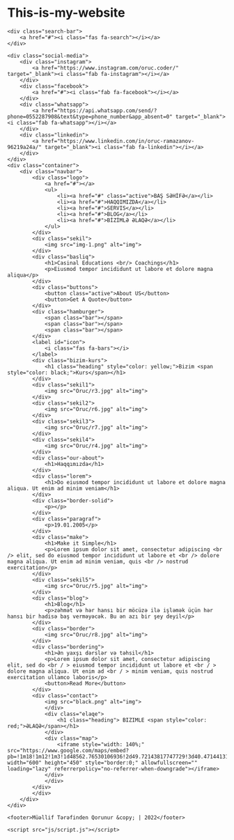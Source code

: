 # This-is-my-website
<!DOCTYPE html>
<html lang="en">
<head>
    <meta charset="UTF-8">
    <meta http-equiv="X-UA-Compatible" content="IE=edge">
    <meta name="viewport" content="width=device-width, initial-scale=1.0">
    <title>Choach</title>
    <link rel="stylesheet" href="style.css">
    <link rel="stylesheet" href="https://cdnjs.cloudflare.com/ajax/libs/font-awesome/6.2.0/css/all.min.css">
    <link
  rel="stylesheet"href="https://cdn.jsdelivr.net/npm/swiper@8/swiper-bundle.min.css"/>
</head>
<body>
    
    <div class="search-bar">
        <a href="#"><i class="fas fa-search"></i></a>
    </div>
    
    <div class="social-media">
        <div class="instagram">
            <a href="https://www.instagram.com/oruc.coder/" target="_blank"><i class="fab fa-instagram"></i></a>
        </div>
        <div class="facebook">
            <a href="#"><i class="fab fa-facebook"></i></a>
        </div>
        <div class="whatsapp">
            <a href="https://api.whatsapp.com/send/?phone=0552287908&text&type=phone_number&app_absent=0" target="_blank"><i class="fab fa-whatsapp"></i></a>
        </div>
        <div class="linkedin">
            <a href="https://www.linkedin.com/in/oruc-ramazanov-96219a24a/" target="_blank"><i class="fab fa-linkedin"></i></a>
        </div>
    </div>
    <div class="container">
        <div class="navbar">
            <div class="logo">
                <a href="#"></a>
                <ul>
                    <li><a href="#" class="active">BAŞ SƏHİFƏ</a></li>
                    <li><a href="#">HAQQIMIZDA</a></li>
                    <li><a href="#">SERVIS</a></li>
                    <li><a href="#">BLOG</a></li>
                    <li><a href="#">BİZİMLƏ ƏLAQƏ</a></li>
                </ul>
            </div>
            <div class="sekil">
                <img src="img-1.png" alt="img">
            </div>
            <div class="basliq">
                <h1>Casinal Educations <br/> Coachings</h1>
                <p>Eiusmod tempor incididunt ut labore et dolore magna aliqua</p>
            </div>
            <div class="buttons">
                <button class="active">About US</button>
                <button>Get A Quote</button>
            </div>
            <div class="hamburger">
                <span class="bar"></span>
                <span class="bar"></span>
                <span class="bar"></span>
            </div>
            <label id="icon">
                <i class="fas fa-bars"></i>
            </label>
            <div class="bizim-kurs">
                <h1 class="heading" style="color: yellow;">Bizim <span style="color: black;">Kurs</span></h1>
            </div>
            <div class="sekil1">
                <img src="Oruc/r3.jpg" alt="img">
            </div>
            <div class="sekil2">
                <img src="Oruc/r6.jpg" alt="img">
            </div>
            <div class="sekil3">
                <img src="Oruc/r7.jpg" alt="img">
            </div>
            <div class="sekil4">
                <img src="Oruc/r4.jpg" alt="img">
            </div>
            <div class="our-about">
                <h1>Haqqımızda</h1>
            </div>
            <div class="lorem">
                <h1>Do eiusmod tempor incididunt ut labore et dolore magna aliqua. Ut enim ad minim veniam</h1>
            </div>
            <div class="border-solid">
                <p></p>
            </div>
            <div class="paragraf">
                <p>19.01.2005</p>
            </div>
            <div class="make">
                <h1>Make it Simple</h1>
                <p>Lorem ipsum dolor sit amet, consectetur adipiscing <br /> elit, sed do eiusmod tempor incididunt ut labore et <br /> dolore magna aliqua. Ut enim ad minim veniam, quis <br /> nostrud exercitation</p>
            </div>
            <div class="sekil5">
                <img src="Oruc/r5.jpg" alt="img">
            </div>
            <div class="blog">
                <h1>Blog</h1>
                <p>zəhmət və hər hansı bir möcüzə ilə işləmək üçün hər hansı bir hadisə baş verməyəcək. Bu ən azı bir şey deyil</p>
            </div>
            <div class="border">
                <img src="Oruc/r8.jpg" alt="img">
            </div>
            <div class="bordering">
                <h1>Ən yaxşı dərslər və təhsil</h1>
                <p>Lorem ipsum dolor sit amet, consectetur adipiscing elit, sed do <br / > eiusmod tempor incididunt ut labore et <br / > dolore magna aliqua. Ut enim ad <br / > minim veniam, quis nostrud exercitation ullamco laboris</p>
                <button>Read More</button>
            </div>
            <div class="contact">
                <img src="black.png" alt="img">
                </div>
                <div class="elaqe">
                    <h1 class="heading"> BIZIMLE <span style="color: red;">ƏLAQƏ</span></h1>
                </div>
                <div class="map">
                    <iframe style="width: 140%;" src="https://www.google.com/maps/embed?pb=!1m18!1m12!1m3!1d48562.76530106936!2d49.72143817747729!3d40.47144131082833!2m3!1f0!2f0!3f0!3m2!1i1024!2i768!4f13.1!3m3!1m2!1s0x40308f7d150fa179%3A0xade162f1b776346b!2zTWFzYXrEsXIsIEF6yZlyYmF5Y2Fu!5e0!3m2!1saz!2s!4v1665325855247!5m2!1saz!2s" width="600" height="450" style="border:0;" allowfullscreen="" loading="lazy" referrerpolicy="no-referrer-when-downgrade"></iframe>
                </div>
                </div>
            </div>
            </div>
        </div>
    </div>

    <footer>Müəllif Tərəfinden Qorunur &copy; | 2022</footer>

    <script src="js/script.js"></script>
</body>
</html>
